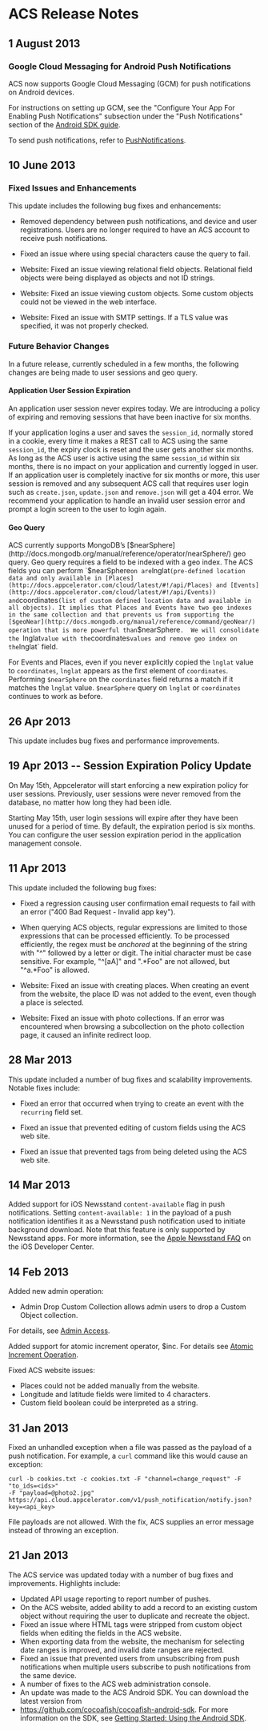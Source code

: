# ACS Release Notes

## 1 August 2013

### Google Cloud Messaging for Android Push Notifications

ACS now supports Google Cloud Messaging (GCM) for push notifications on Android devices.

For instructions on setting up GCM, see the "Configure Your App For Enabling Push Notifications"
subsection under the "Push Notifications" section of the [Android SDK guide](#!/guide/android).

To send push notifications, refer to [PushNotifications](#!/api/PushNotifications).


## 10 June 2013

### Fixed Issues and Enhancements

This update includes the following bug fixes and enhancements:

  * Removed dependency between push notifications, and device and user registrations.
    Users are no longer required to have an ACS account to receive push notifications.

  * Fixed an issue where using special characters cause the query to fail.

  * Website: Fixed an issue viewing relational field objects.
    Relational field objects were being displayed as objects and not ID strings.

  * Website: Fixed an issue viewing custom objects.
    Some custom objects could not be viewed in the web interface.

  * Website: Fixed an issue with SMTP settings.
    If a TLS value was specified, it was not properly checked.

### Future Behavior Changes

In a future release, currently scheduled in a few months,
the following changes are being made to user sessions and geo query.

#### Application User Session Expiration

An application user session never expires today.  We are introducing a policy of expiring and
removing sessions that have been inactive for six months.

If your application logins a user and saves the `session_id`,
normally stored in a cookie, every time it makes a REST call to ACS using the same `session_id`, the
expiry clock is reset and the user gets another six months. As long as the ACS user is active using
the same `session_id` within six months, there is no impact on your application and currently logged in
user. If an application user is completely inactive for six months or more, this user session is
removed and any subsequent ACS call that requires user login such as `create.json`, `update.json` and
`remove.json` will get a 404 error. We recommend your application to handle an invalid user session
error and prompt a login screen to the user to login again.

#### Geo Query

ACS currently supports MongoDB’s
[$nearSphere](http://docs.mongodb.org/manual/reference/operator/nearSphere/) geo query.
Geo query requires a field to be indexed with a geo index.
The ACS fields you can perform `$nearSphere` on are `lnglat` (pre-defined location
data and only available in [Places](http://docs.appcelerator.com/cloud/latest/#!/api/Places)
and [Events](http://docs.appcelerator.com/cloud/latest/#!/api/Events)) and `coordinates`
(list of custom defined location data and available in all objects).
It implies that Places and Events have two geo indexes in the same
collection and that prevents us from supporting the
[$geoNear](http://docs.mongodb.org/manual/reference/command/geoNear/) operation that is more powerful than
`$nearSphere`.  We will consolidate the `lnglat` value with the `coordinates` values and remove geo index on
the `lnglat` field.

For Events and Places, even if you never explicitly copied
the `lnglat` value to `coordinates`, `lnglat` appears as the first element of `coordinates`.  Performing
`$nearSphere` on the `coordinates` field returns a match if it matches the `lnglat` value.  `$nearSphere`
query on `lnglat` or `coordinates` continues to work as before.

## 26 Apr 2013 

This update includes bug fixes and performance improvements.

## 19 Apr 2013 -- Session Expiration Policy Update

On May 15th, Appcelerator will start enforcing a new expiration policy for user sessions.
Previously, user sessions were never removed from the database, no matter how long 
they had been idle.

Starting May 15th, user login sessions will expire after they have been unused for a period of time.
By default, the expiration period is six months. You can configure the user session 
expiration period in the application management console.

## 11 Apr 2013

This update included the following bug fixes:

  * Fixed a regression causing user confirmation email requests to fail with an error ("400 Bad Request - Invalid app key").

  * When querying ACS objects, regular expressions are limited to those expressions that can be processed efficiently. To be processed efficiently, the regex must be _anchored_ at the beginning of the string with "^" followed by a letter or digit. The initial character must be case sensitive. For example, "^[aA]" and ".*Foo" are not allowed, but "^a.*Foo" is allowed.

  * Website: Fixed an issue with creating places. When creating an event from the website, the place ID was not added to the event, even though a place is selected.

  * Website: Fixed an issue with photo collections. If an error was encountered when browsing a subcollection on the photo collection page, it caused an infinite redirect loop.

## 28 Mar 2013

This update included a number of bug fixes and scalability improvements.
Notable fixes include:

  * Fixed an error that occurred when trying to create an event with the `recurring` field set. 

  * Fixed an issue that prevented editing of custom fields using the ACS web site.

  * Fixed an issue that prevented tags from being deleted using the ACS web site.

## 14 Mar 2013

Added support for iOS Newsstand `content-available` flag in push
notifications. Setting `content-available: 1` in the payload of a push
notification identifies it as a Newsstand push notification used to initiate
background download. Note that this feature is only supported by Newsstand
apps. For more information, see the [Apple Newsstand
FAQ](http://developer.apple.com/library/ios/#technotes/tn2280/_index.html) on
the iOS Developer Center.

## 14 Feb 2013

Added new admin operation:

  * Admin Drop Custom Collection allows admin users to drop a Custom Object collection.

For details, see [Admin Access](#!/guide/admin_access).

Added support for atomic increment operator, $inc. For details see [Atomic
Increment Operation](#!/guide/atomic_increment).

Fixed ACS website issues:

  * Places could not be added manually from the website.
  * Longitude and latitude fields were limited to 4 characters.
  * Custom field boolean could be interpreted as a string.

## 31 Jan 2013

Fixed an unhandled exception when a file was passed as the payload of a push
notification. For example, a `curl` command like this would cause an
exception:
    
    curl -b cookies.txt -c cookies.txt -F "channel=change_request" -F "to_ids=<ids>" 
    -F "payload=@photo2.jpg"
    https://api.cloud.appcelerator.com/v1/push_notification/notify.json?key=<api_key>
    

File payloads are not allowed. With the fix, ACS supplies an error message
instead of throwing an exception.

## 21 Jan 2013

The ACS service was updated today with a number of bug fixes and improvements.
Highlights include:

  * Updated API usage reporting to report number of pushes.
  * On the ACS website, added ability to add a record to an existing custom object without requiring the user to duplicate and recreate the object.
  * Fixed an issue where HTML tags were stripped from custom object fields when editing the fields in the ACS website.
  * When exporting data from the website, the mechanism for selecting date ranges is improved, and invalid date ranges are rejected.
  * Fixed an issue that prevented users from unsubscribing from push notifications when multiple users subscribe to push notifications from the same device.
  * A number of fixes to the ACS web administration console.
  * An update was made to the ACS Android SDK. You can download the latest version from
  * <https://github.com/cocoafish/cocoafish-android-sdk>. For more information on the SDK, see [Getting Started: Using the Android SDK](#!/guide/android).

